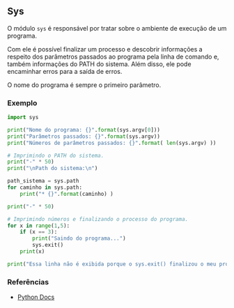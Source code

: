 ## Sys
  
O módulo `sys` é responsável por tratar sobre o ambiente de execução de um programa.
  
Com ele é possível finalizar um processo e descobrir informações a respeito dos parâmetros passados ao programa pela linha de comando e, também informações do PATH do sistema. Além disso, ele pode encaminhar erros para a saída de erros.
  
O nome do programa é sempre o primeiro parâmetro.
  
### Exemplo
  
```py
import sys

print("Nome do programa: {}".format(sys.argv[0]))
print("Parâmetros passados: {}".format(sys.argv))
print("Números de parâmetros passados: {}".format( len(sys.argv) ))

# Imprimindo o PATH do sistema.
print("-" * 50)
print("\nPath do sistema:\n")

path_sistema = sys.path
for caminho in sys.path:
    print("* {}".format(caminho) )

print("-" * 50)

# Imprimindo números e finalizando o processo do programa.
for x in range(1,5):
    if (x == 3):
        print("Saindo do programa...")
        sys.exit()    
    print(x)

print("Essa linha não é exibida porque o sys.exit() finalizou o meu processo.")
```
  
### Referências
  
* [Python Docs](https://docs.python.org/3/library/sys.html)  
